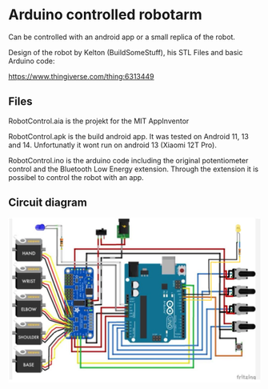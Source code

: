 # Arduino controlled robotarm

Can be controlled with an android app or a small replica of the robot.

Design of the robot by Kelton (BuildSomeStuff), his STL Files and basic Arduino code:

https://www.thingiverse.com/thing:6313449


## Files

RobotControl.aia is the projekt for the MIT AppInventor

RobotControl.apk is the build android app. It was tested on Android 11, 13 and 14. Unfortunatly it wont run on android 13 (Xiaomi 12T Pro).

RobotControl.ino is the arduino code including the original potentiometer control and the Bluetooth Low Energy extension. Through the extension it is possibel to control the robot with an app.

## Circuit diagram
![circuit daigramm](assets/circuit_diagram.PNG)
